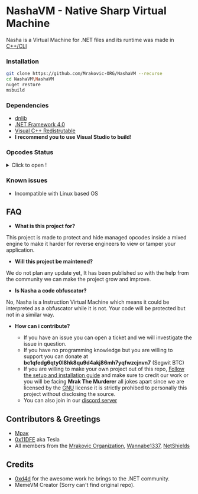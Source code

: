 
# NashaVM - Native Sharp Virtual Machine

Nasha is a Virtual Machine for .NET files and its runtime was made in [C++/CLI](https://en.wikipedia.org/wiki/C%2B%2B/CLI)

### Installation
```bash
git clone https://github.com/Mrakovic-ORG/NashaVM --recurse
cd NashaVM\NashaVM
nuget restore
msbuild
```

### Dependencies
- [dnlib](https://github.com/0xd4d/dnlib)
- [.NET Framework 4.0](https://www.microsoft.com/pt-br/download/details.aspx?id=17851)
- [Visual C++ Redistrutable](https://www.microsoft.com/en-us/download/details.aspx?id=48145)
- **I recommend you to use Visual Studio to build!**

### Opcodes Status
<details>
  <summary>Click to open !</summary>
  
  ## Status Description
|Status|Description|
|--|----|
|AD|Added|
|NA|Not Added|
|NC|Not complete (upon work)|
  
 ## Opcodes
|Opcode| Description | Status |
|--|----|--|
|Ret| Return from method, possibly with a value. |AD|
|Ldstr| Push a string object for the literal string. |AD|
|Ldc_X|  |NA|

TODO: Add more opcodes
</details>


### Known issues
- Incompatible with Linux based OS


## FAQ

- **What is this project for?**

This project is made to protect and hide managed opcodes inside a mixed engine to make it harder for reverse engineers to view or tamper your application. 
- **Will this project be maintened?**

We do not plan any update yet, It has been published so with the help from the community we can make the project grow and improve.
- **Is Nasha a code obfuscator?**

No, Nasha is a Instruction Virtual Machine which means it could be interpreted as a obfuscator while it is not. Your code will be protected but not in a similar way.
- **How can i contribute?**

	- If you have an issue you can open a ticket and we will investigate the issue in question.
	- If you have no programming knowledge but you are willing to support you can donate at **bc1qfedg6qty0l8hk8qu9d4akj86mh7yqfwzcjnvn7** (Segwit BTC)
	- If you are willing to make your own project out of this repo, [Follow the setup and installation guide](#Installation) and make sure to credit our work or you will be facing **Mrak The Murderer** all jokes apart since we are licensed by the [GNU](https://github.com/Mrakovic-ORG/NashaVM/blob/master/LICENSE) license it is strictly prohibed to personally this project without disclosing the source.
	- You can also join in our [discord server](https://discord.gg/JhCWDF4)

## Contributors & Greetings

* [Мрак](https://github.com/MrakDev)
* [0x11DFE](https://github.com/0x11DFE) aka Tesla
*  All members from the [Mrakovic Organization](https://github.com/Mrakovic-ORG), [Wannabe1337](https://wannabe1337.xyz), [NetShields](https://discord.gg/Pqf2A9d)


## Credits

* [0xd4d](https://github.com/0xd4d) for the awesome work he brings to the .NET community.
* MemeVM Creator (Sorry can't find original repo).
